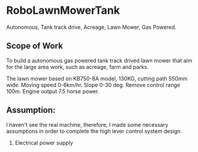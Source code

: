 # RoboLawnMowerTank
Autonomous, Tank track drive, Acreage, Lawn Mower, Gas Powered. 

## Scope of Work
To build a autonomous gas powered tank track drived lawn mower that aim for the large area work, such as acreage, farm and parks. 

The lawn mower based on KB750-8A model, 130KG, cutting path 550mm wide. Moving speed 0-6km/hr. Slope 0-30 deg. Remove control range 100m. Engine output 7.5 horse power.

## Assumption: 
I haven't see the real machine, therefore, I made some necessary assumptions in order to complete the high lever control system design. 

1. Electrical power supply

